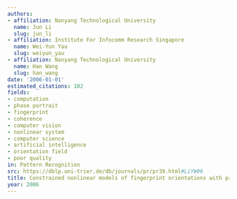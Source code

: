 ```yaml
---
authors:
- affiliation: Nanyang Technological University
  name: Jun Li
  slug: jun_li
- affiliation: Institute For Infocomm Research Singapore
  name: Wei-Yun Yau
  slug: weiyun_yau
- affiliation: Nanyang Technological University
  name: Han Wang
  slug: han_wang
date: '2006-01-01'
estimated_citations: 102
fields:
- computation
- phase portrait
- fingerprint
- coherence
- computer vision
- nonlinear system
- computer science
- artificial intelligence
- orientation field
- poor quality
in: Pattern Recognition
src: https://dblp.uni-trier.de/db/journals/pr/pr39.html#LiYW06
title: Constrained nonlinear models of fingerprint orientations with prediction
year: 2006
---
```

